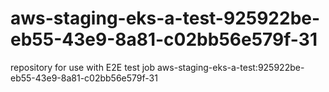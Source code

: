 # aws-staging-eks-a-test-925922be-eb55-43e9-8a81-c02bb56e579f-31
repository for use with E2E test job aws-staging-eks-a-test:925922be-eb55-43e9-8a81-c02bb56e579f-31
